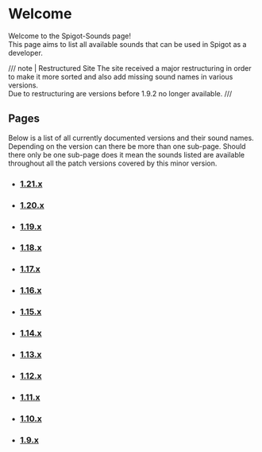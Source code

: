 # Welcome

Welcome to the Spigot-Sounds page!  
This page aims to list all available sounds that can be used in Spigot as a developer.

/// note | Restructured Site
The site received a major restructuring in order to make it more sorted and also add missing sound names in various versions.  
Due to restructuring are versions before 1.9.2 no longer available.
///

## Pages

Below is a list of all currently documented versions and their sound names.  
Depending on the version can there be more than one sub-page. Should there only be one sub-page does it mean the sounds listed are available throughout all the patch versions covered by this minor version.

<div class="grid cards" markdown>

- ### [1.21.x](sounds/1.21.x/index.md)
- ### [1.20.x](sounds/1.20.x/index.md)
- ### [1.19.x](sounds/1.19.x/index.md)
- ### [1.18.x](sounds/1.18.x/index.md)
- ### [1.17.x](sounds/1.17.x/index.md)
- ### [1.16.x](sounds/1.16.x/index.md)
- ### [1.15.x](sounds/1.15.x/index.md)
- ### [1.14.x](sounds/1.14.x/index.md)
- ### [1.13.x](sounds/1.13.x/index.md)
- ### [1.12.x](sounds/1.12.x/index.md)
- ### [1.11.x](sounds/1.11.x/index.md)
- ### [1.10.x](sounds/1.10.x/index.md)
- ### [1.9.x](sounds/1.9.x/index.md)

</div>